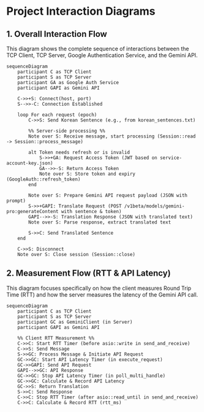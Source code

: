 # Project Interaction Diagrams

## 1. Overall Interaction Flow

This diagram shows the complete sequence of interactions between the TCP Client, TCP Server, Google Authentication Service, and the Gemini API.

```mermaid
sequenceDiagram
    participant C as TCP Client
    participant S as TCP Server
    participant GA as Google Auth Service
    participant GAPI as Gemini API

    C->>+S: Connect(host, port)
    S-->>-C: Connection Established

    loop For each request (epoch)
        C->>S: Send Korean Sentence (e.g., from korean_sentences.txt)

        %% Server-side processing %%
        Note over S: Receive message, start processing (Session::read -> Session::process_message)

        alt Token needs refresh or is invalid
            S->>+GA: Request Access Token (JWT based on service-account-key.json)
            GA-->>-S: Return Access Token
            Note over S: Store token and expiry (GoogleAuth::refresh_token)
        end

        Note over S: Prepare Gemini API request payload (JSON with prompt)
        S->>+GAPI: Translate Request (POST /v1beta/models/gemini-pro:generateContent with sentence & token)
        GAPI-->>-S: Translation Response (JSON with translated text)
        Note over S: Parse response, extract translated text

        S->>C: Send Translated Sentence
    end

    C->>S: Disconnect
    Note over S: Close session (Session::close)

```

## 2. Measurement Flow (RTT & API Latency)

This diagram focuses specifically on how the client measures Round Trip Time (RTT) and how the server measures the latency of the Gemini API call.

```mermaid
sequenceDiagram
    participant C as TCP Client
    participant S as TCP Server
    participant GC as GeminiClient (in Server)
    participant GAPI as Gemini API

    %% Client RTT Measurement %%
    C->>C: Start RTT Timer (before asio::write in send_and_receive)
    C->>S: Send Message
    S->>GC: Process Message & Initiate API Request
    GC->>GC: Start API Latency Timer (in execute_request)
    GC->>GAPI: Send API Request
    GAPI-->>GC: API Response
    GC->>GC: Stop API Latency Timer (in poll_multi_handle)
    GC->>GC: Calculate & Record API Latency
    GC->>S: Return Translation
    S->>C: Send Response
    C->>C: Stop RTT Timer (after asio::read_until in send_and_receive)
    C->>C: Calculate & Record RTT (rtt_ms)